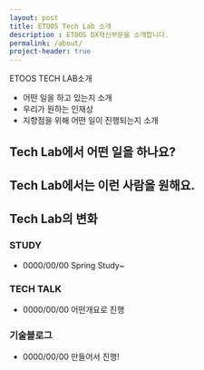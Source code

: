 ```yaml
---
layout: post
title: ETOOS Tech Lab 소개
description : ETOOS DX혁신부문을 소개합니다.
permalink: /about/
project-header: true
---
```


ETOOS TECH LAB소개
- 어떤 일을 하고 있는지 소개
- 우리가 원하는 인재상
- 지향점을 위해 어떤 일이 진행되는지 소개


## Tech Lab에서 어떤 일을 하나요?
## Tech Lab에서는 이런 사람을 원해요.
## Tech Lab의 변화
### STUDY
- 0000/00/00 Spring Study~<br />

### TECH TALK
- 0000/00/00 어떤개요로 진행<br />

### 기술블로그
- 0000/00/00 만들어서 진행!<br />
